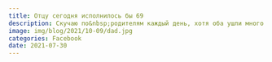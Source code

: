 ```yaml
---
title: Отцу сегодня исполнилось бы 69
description: Скучаю по&nbsp;родителям каждый день, хотя оба ушли много лет назад.
image: img/blog/2021/10-09/dad.jpg
categories: Facebook
date: 2021-07-30
---
```

